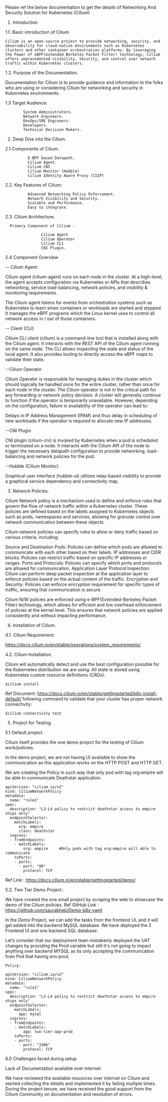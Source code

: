 Please ref the below documentation to get the details of Networking And Security Solution for Kubernetes (Cilium) 

1. Introduction  

1.1. Basic introduction of Cilium  

 	Cilium is an open-source project to provide networking, security, and observability for cloud-native environments such as Kubernetes clusters and other container orchestration platforms. By leveraging the Power of eBPF(extended Berkeley Packet Filter) technology, Cilium offers unprecedented visibility, Security, and control over network traffic within Kubernetes clusters. 


1.2. Purpose of the Documentation. 

Documentation for Cilium is to provide guidance and information to the folks who are using or considering Cilium for networking and security in Kubernetes environments. 


1.3 Target Audience. 

            System Administrators. 
            Network Engineers. 
            DevOps/SRE Engineers. 
            Developers. 
            Technical Decision Makers. 

2. Deep Dive into the Cilium. 

2.1 Components of Cilium. 

              E-BPF based Datapath. 
              Cilium Agent. 
              Cilium CNI 
              Cilium Monitor (Hubble) 
              Cilium Identity Aware Proxy (CIIP) 

2.2. Key Features of Cilium: 

              Advanced Networking Policy Enforcement. 
              Network Visibility and Security. 
              Scalable and Performance. 
              Easy to integrate. 

 

2.3. Cilium Architecture. 

      Primary Component of Cilium - 

                    Cilium Agent 
                    Cilium Operator 
                    Cilium CLI 
                    CNI Plugin. 

 
2.4 Component Overview 

-- Cilium Agent: 

Cilium agent (cilium-agent) runs on each node in the cluster. At a high-level, the agent accepts configuration via Kubernetes or APIs that describes networking, service load-balancing, network policies, and visibility & monitoring requirements. 

The Cilium agent listens for events from orchestration systems such as Kubernetes to learn when containers or workloads are started and stopped. It manages the eBPF programs which the Linux kernel uses to control all network access in / out of those containers. 

-- Client (CLI)  

Cilium CLI client (cilium) is a command-line tool that is installed along with the Cilium agent. It interacts with the REST API of the Cilium agent running on the same node. The CLI allows inspecting the state and status of the local agent. It also provides tooling to directly access the eBPF maps to validate their state. 

--Cilium Operator 

Cilium Operator is responsible for managing duties in the cluster which should logically be handled once for the entire cluster, rather than once for each node in the cluster. The Cilium operator is not in the critical path for any forwarding or network policy decision. A cluster will generally continue to function if the operator is temporarily unavailable. However, depending on the configuration, failure in availability of the operator can lead to: 

Delays in IP Address Management (IPAM) and thus delay in scheduling of new workloads if the operator is required to allocate new IP addresses. 

 

--CNI Plugin 

CNI plugin (cilium-cni) is invoked by Kubernetes when a pod is scheduled or terminated on a node. It interacts with the Cilium API of the node to trigger the necessary datapath configuration to provide networking, load-balancing and network policies for the pod. 

 

--Hubble (Cilium Monitor) 

Graphical user interface (hubble-ui) utilizes relay-based visibility to provide a graphical service dependency and connectivity map. 

 
3. Network Policies. 

Cilium Network policy is a mechanism used to define and enforce rules that govern the flow of network traffic within a Kubernetes cluster. These policies are defined based on the labels assigned to Kubernetes objects such as pods, namespaces and services, allowing for granular control over network communication between these objects. 

Cilium network policies can specify rules to allow or deny traffic based on various criteria, including: 

Source and Destination Pods: Policies can define which pods are allowed to communicate with each other based on their labels. 
IP addresses and CIDR blocks: Policies can restrict traffic based on specific IP addresses or ranges. 
Ports and Protocols: Policies can specify which ports and protocols are allowed for communication. 
Application Layer Protocol Inspection: Cilium can perform deep packet inspection at the application layer to enforce policies based on the actual content of the traffic. 
Encryption and Security: Policies can enforce encryption requirement for specific types of traffic, ensuring that communication is secure. 

Cilium N/W policies are enforced using e-BPF(Extended-Berkeley Packet Filter) technology, which allows for efficient and low overhead enforcement of policies at the kernel level. This ensures that network policies are applied consistently and without impacting performance. 


4. Installation of Cilium. 

4.1. Cilium Requirement:  

https://docs.cilium.io/en/stable/operations/system_requirements/
 

4.2. Cilium Installation. 

Cilium will automatically detect and use the best configuration possible for the Kubernetes distribution we are using. All state is stored using Kubernetes custom resource definitions (CRDs).  

```
$cilium install 
```
Ref Document: https://docs.cilium.io/en/stable/gettingstarted/k8s-install-default/ 
following command to validate that your cluster has proper network connectivity: 

```
$cilium connectivity test 
```
 

5. Project for Testing. 

5.1 Default project. 

Cilium itself provides the one demo project for the testing of Cilium work/policies. 

In the demo project, we are not having UI available to show the communication as this application works on the HTTP POST and HTTP GET. 

We are creating the Policy in such way that only pod with tag org:empire will be able to communicate Deathstar application. 

```
apiVersion: "cilium.io/v2" 
kind: CiliumNetworkPolicy 
metadata: 
  name: "rule1" 
spec: 
  description: "L3-L4 policy to restrict deathstar access to empire ships only" 
  endpointSelector: 
    matchLabels: 
      org: empire 
      class: deathstar 
  ingress: 
  - fromEndpoints: 
    - matchLabels: 
        org: empire     #Only pods with tag org:empire will able to communicate 
    toPorts: 
    - ports: 
      - port: "80" 
        protocol: TCP 
```
 

Ref Link : https://docs.cilium.io/en/stable/gettingstarted/demo/ 


5.2. Two Tier Demo Project :  

We have created the one small project by scraping the web to showcase the demo of the Cilium policies. 
Ref GitHub Link : https://github.com/saurabheb/Demo-k8s-yaml 

In the Demo Project, we can add the tasks from the frontend UI, and it will get added into the backend MySQL database. 
We have deployed the 2 Frontend UI and one backend SQL database.  

Let’s consider that our deployment team mistakenly deployed the UAT changes by providing the Prod variable but still it's not going to impact anything over backend MYSQL as its only accepting the communication from Pod that having env:prod.  

```
Policy: 

apiVersion: "cilium.io/v2" 
kind: CiliumNetworkPolicy 
metadata: 
  name: "rule1" 
spec: 
  description: "L3-L4 policy to restrict deathstar access to empire ships only" 
  endpointSelector: 
    matchLabels: 
      app: mysql 
  ingress: 
  - fromEndpoints: 
    - matchLabels: 
        app: two-tier-app-prod 
    toPorts: 
    - ports: 
      - port: "3306" 
        protocol: TCP 

```
 

6.0 Challenges faced during setup 

Lack of Documentation available over internet: 

We have reviewed the available resources over internet on Cilium and started collecting the details and implemented it by failing multiple times. 
During the project tenure, we have received the good support from the Cilium Community on documentation and resolution of errors. 
